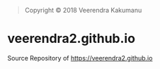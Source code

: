 > Copyright :copyright: 2018 Veerendra Kakumanu
# veerendra2.github.io
Source Repository of https://veerendra2.github.io
